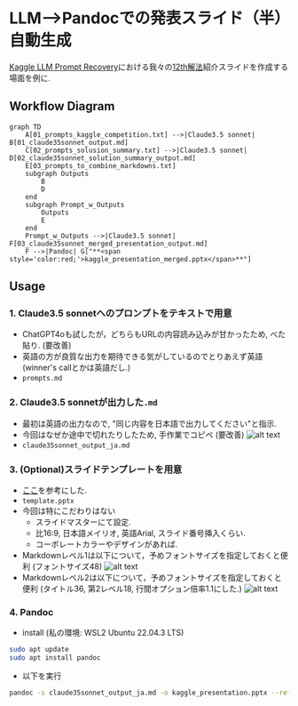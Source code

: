 # LLM-->Pandocでの発表スライド（半）自動生成
[Kaggle LLM Prompt Recovery](https://www.kaggle.com/competitions/llm-prompt-recovery/overview)における我々の[12th解法](https://www.kaggle.com/competitions/llm-prompt-recovery/discussion/494526)紹介スライドを作成する場面を例に.

## Workflow Diagram

```mermaid
graph TD
    A[01_prompts_kaggle_competition.txt] -->|Claude3.5 sonnet| B[01_claude35sonnet_output.md]
    C[02_prompts_solusion_summary.txt] -->|Claude3.5 sonnet| D[02_claude35sonnet_solution_summary_output.md]
    E[03_prompts_to_combine_markdowns.txt]
    subgraph Outputs
        B
        D
    end
    subgraph Prompt_w_Outputs
        Outputs
        E
    end
    Prompt_w_Outputs -->|Claude3.5 sonnet| F[03_claude35sonnet_merged_presentation_output.md]
    F -->|Pandoc| G["**<span style='color:red;'>kaggle_presentation_merged.pptx</span>**"]
```

## Usage
### 1. **Claude3.5 sonnetへのプロンプトをテキストで用意**
- ChatGPT4oも試したが，どちらもURLの内容読み込みが甘かったため, べた貼り. (要改善)
- 英語の方が良質な出力を期待できる気がしているのでとりあえず英語 (winner's callとかは英語だし.)
- `prompts.md`

### 2. Claude3.5 sonnetが出力した`.md`
- 最初は英語の出力なので, "同じ内容を日本語で出力してください"と指示.
- 今回はなぜか途中で切れたりしたため, 手作業でコピペ (要改善)
![alt text](image.png)
- `claude35sonnet_output_ja.md`

### 3. (Optional)スライドテンプレートを用意
- [ここ](https://yyhhyy.hatenablog.com/entry/2019/10/22/100000)を参考にした.
- `template.pptx`
- 今回は特にこだわりはない
    - スライドマスターにて設定.
    - 比16:9, 日本語メイリオ, 英語Arial, スライド番号挿入くらい.
    - コーポレートカラーやデザインがあれば.
- Markdownレベル1は以下について，予めフォントサイズを指定しておくと便利 (フォントサイズ48)
![alt text](image-2.png)
- Markdownレベル2は以下について，予めフォントサイズを指定しておくと便利 (タイトル36, 第2レベル18, 行間オプション倍率1.1にした.)
![alt text](image-1.png)

### 4. Pandoc
- install (私の環境: WSL2 Ubuntu 22.04.3 LTS)
```bash
sudo apt update
sudo apt install pandoc
```
- 以下を実行
```bash
pandoc -s claude35sonnet_output_ja.md -o kaggle_presentation.pptx --reference-doc=template.pptx
```
